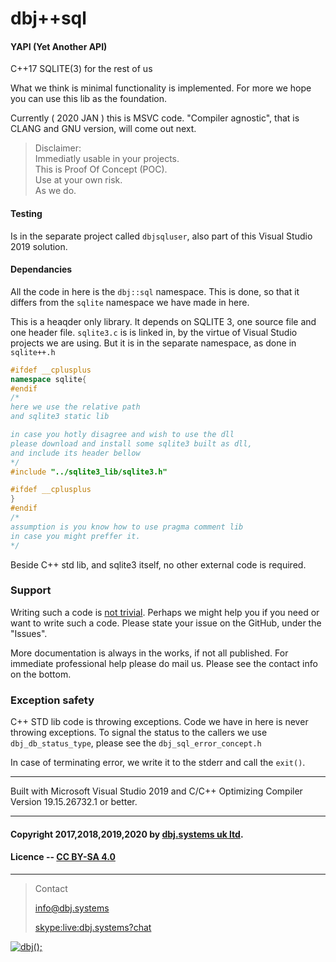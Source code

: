 
# dbj++sql 

#### YAPI (Yet Another API)
C++17 SQLITE(3) for the rest of us

What we think is minimal functionality is implemented. For more we hope you can use this lib as the foundation.

Currently ( 2020 JAN ) this is MSVC code. "Compiler agnostic", that is CLANG and GNU version, will come out next.

> Disclaimer: <br/>
> Immediatly usable in your projects. <br/>
> This is Proof Of Concept (POC). <br/>
> Use at your own risk.<br/>
> As we do.

#### Testing
Is in the separate project called `dbjsqluser`, also part of this Visual Studio 2019 solution.

#### Dependancies
All the code in here is the `dbj::sql` namespace. This is done, so that it differs from the `sqlite` namespace we have made in here.

This is a heaqder only library. It depends on SQLITE 3, one source file and one header file.
`sqlite3.c` is is linked in, by the virtue of Visual Studio projects we are using.  But it is in the separate namespace, as done in `sqlite++.h`
```cpp
#ifdef __cplusplus
namespace sqlite{
#endif
/*
here we use the relative path
and sqlite3 static lib

in case you hotly disagree and wish to use the dll
please download and install some sqlite3 built as dll, 
and include its header bellow
*/
#include "../sqlite3_lib/sqlite3.h"

#ifdef __cplusplus
}
#endif
/*
assumption is you know how to use pragma comment lib
in case you might preffer it.
*/
```

Beside C++ std lib, and sqlite3 itself, no other external code is required.

### Support

Writing such a code is [not trivial](https://stackoverflow.com/questions/1853243/do-you-really-write-exception-safe-code/1853769#1853769). 
Perhaps we might help you if you need or want to write such a code. 
Please state your issue on the GitHub, under the "Issues".

More documentation is always in the works, if not all published. For immediate professional help please do mail us.
Please see the contact info on the bottom.

### Exception safety

C++ STD lib code is throwing exceptions. Code we have in here is never throwing exceptions. To signal the status to the callers
we use  `dbj_db_status_type`, please see the `dbj_sql_error_concept.h`

In case of terminating error, we write it to the stderr and call the `exit()`. 

---

Built with Microsoft Visual Studio 2019 and C/C++ Optimizing Compiler Version 19.15.26732.1 or better.


---

#### Copyright 2017,2018,2019,2020 by [dbj.systems uk ltd](https://dbj.systems/).

#### Licence -- [CC BY-SA 4.0](https://creativecommons.org/licenses/by-sa/4.0/)

---------------------------------------------------------------------  

> Contact
> 
> [info@dbj.systems](mailto:info@dbj.systems)
>
> [skype:live:dbj.systems?chat](skype:live:dbj.systems?chat)



[![dbj();](http://dbj.org/wp-content/uploads/2015/12/cropped-dbj-icon-e1486129719897.jpg)](http://www.dbj.org "dbj")  


